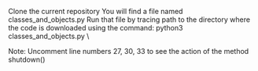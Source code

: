 Clone the current repository
You will find a file named classes_and_objects.py 
Run that file by tracing path to the directory where the code is downloaded using the command:
python3 classes_and_objects.py \

Note: Uncomment line numbers 27, 30, 33 to see the action of the method shutdown()

